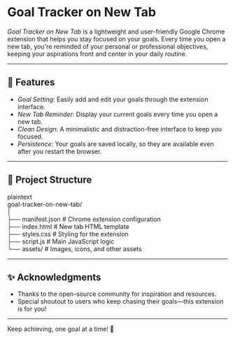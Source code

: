 # Goal Tracker on New Tab  

*Goal Tracker on New Tab* is a lightweight and user-friendly Google Chrome extension that helps you stay focused on your goals. Every time you open a new tab, you're reminded of your personal or professional objectives, keeping your aspirations front and center in your daily routine.

---

## 📝 Features  
- *Goal Setting*: Easily add and edit your goals through the extension interface.  
- *New Tab Reminder*: Display your current goals every time you open a new tab.  
- *Clean Design*: A minimalistic and distraction-free interface to keep you focused.  
- *Persistence*: Your goals are saved locally, so they are available even after you restart the browser.  

---

## 📁 Project Structure  
plaintext  
goal-tracker-on-new-tab/  
│  
├── manifest.json       # Chrome extension configuration  
├── index.html          # New tab HTML template  
├── styles.css          # Styling for the extension  
├── script.js           # Main JavaScript logic  
└── assets/             # Images, icons, and other assets  
  

---

## ✨ Acknowledgments  
- Thanks to the open-source community for inspiration and resources.  
- Special shoutout to users who keep chasing their goals—this extension is for you!  

---  

Keep achieving, one goal at a time! 🚀
